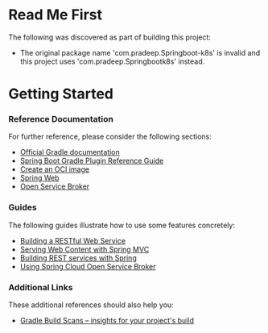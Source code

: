# Read Me First
The following was discovered as part of building this project:

* The original package name 'com.pradeep.Springboot-k8s' is invalid and this project uses 'com.pradeep.Springbootk8s' instead.

# Getting Started

### Reference Documentation
For further reference, please consider the following sections:

* [Official Gradle documentation](https://docs.gradle.org)
* [Spring Boot Gradle Plugin Reference Guide](https://docs.spring.io/spring-boot/docs/2.3.4.RELEASE/gradle-plugin/reference/html/)
* [Create an OCI image](https://docs.spring.io/spring-boot/docs/2.3.4.RELEASE/gradle-plugin/reference/html/#build-image)
* [Spring Web](https://docs.spring.io/spring-boot/docs/2.3.4.RELEASE/reference/htmlsingle/#boot-features-developing-web-applications)
* [Open Service Broker](https://docs.spring.io/spring-cloud-open-service-broker/docs/current/reference/html5/)

### Guides
The following guides illustrate how to use some features concretely:

* [Building a RESTful Web Service](https://spring.io/guides/gs/rest-service/)
* [Serving Web Content with Spring MVC](https://spring.io/guides/gs/serving-web-content/)
* [Building REST services with Spring](https://spring.io/guides/tutorials/bookmarks/)
* [Using Spring Cloud Open Service Broker](https://github.com/spring-cloud-samples/bookstore-service-broker)

### Additional Links
These additional references should also help you:

* [Gradle Build Scans – insights for your project's build](https://scans.gradle.com#gradle)

